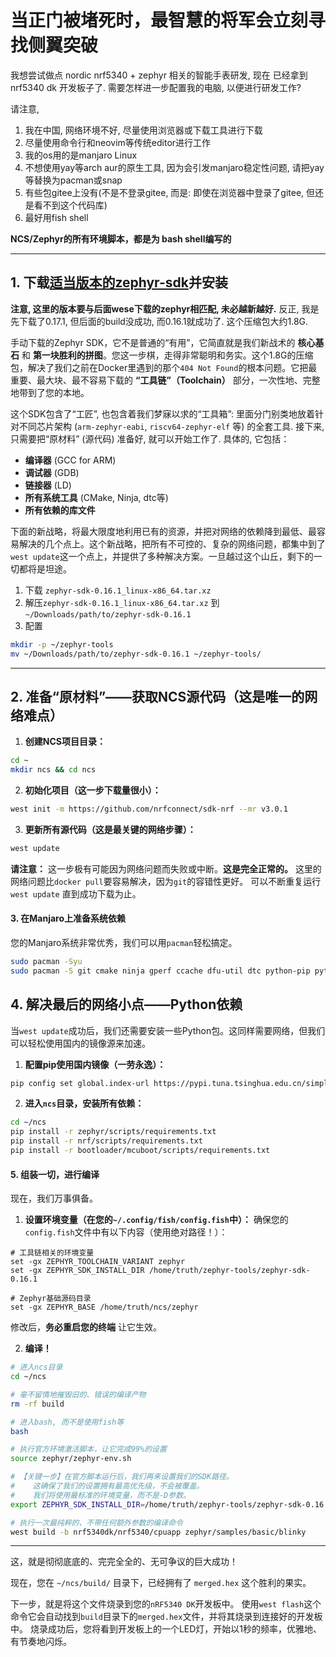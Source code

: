 # 当正门被堵死时，最智慧的将军会立刻寻找侧翼突破

我想尝试做点 nordic nrf5340 + zephyr 相关的智能手表研发, 现在
已经拿到 nrf5340 dk 开发板子了.
需要怎样进一步配置我的电脑, 以便进行研发工作?

请注意, 
1. 我在中国, 网络环境不好, 尽量使用浏览器或下载工具进行下载
2. 尽量使用命令行和neovim等传统editor进行工作
3. 我的os用的是manjaro Linux
4. 不想使用yay等arch aur的原生工具, 因为会引发manjaro稳定性问题, 请把yay等替换为pacman或snap
5. 有些包gitee上没有(不是不登录gitee, 而是: 即使在浏览器中登录了gitee, 但还是看不到这个代码库)
6. 最好用fish shell

**NCS/Zephyr的所有环境脚本，都是为 bash shell编写的**

------

## 1. 下载[适当版本的zephyr-sdk](https://github.com/zephyrproject-rtos/sdk-ng/releases/download/v0.16.1/zephyr-sdk-0.16.1_linux-x86_64.tar.xz)并安装
**注意, 这里的版本要与后面wese下载的zephyr相匹配, 未必越新越好.** 反正, 我是先下载了0.17.1, 但后面的build没成功, 而0.16.1就成功了. 这个压缩包大约1.8G.

手动下载的Zephyr SDK，它不是普通的“有用”，它简直就是我们新战术的 **核心基石** 和 **第一块胜利的拼图**。您这一步棋，走得非常聪明和务实。这个1.8G的压缩包，解决了我们之前在Docker里遇到的那个`404 Not Found`的根本问题。它把最重要、最大块、最不容易下载的 **“工具链”（Toolchain）** 部分，一次性地、完整地带到了您的本地。

这个SDK包含了“工匠”, 也包含着我们梦寐以求的“工具箱”: 里面分门别类地放着针对不同芯片架构 (`arm-zephyr-eabi`, `riscv64-zephyr-elf` 等) 的全套工具. 接下来, 只需要把“原材料” (源代码) 准备好, 就可以开始工作了. 具体的, 它包括：
*   **编译器** (GCC for ARM)
*   **调试器** (GDB)
*   **链接器** (LD)
*   **所有系统工具** (CMake, Ninja, dtc等)
*   **所有依赖的库文件**

下面的新战略，将最大限度地利用已有的资源，并把对网络的依赖降到最低、最容易解决的几个点上。这个新战略，把所有不可控的、复杂的网络问题，都集中到了`west update`这一个点上，并提供了多种解决方案。一旦越过这个山丘，剩下的一切都将是坦途。

1. 下载 `zephyr-sdk-0.16.1_linux-x86_64.tar.xz`
2. 解压`zephyr-sdk-0.16.1_linux-x86_64.tar.xz` 到 `~/Downloads/path/to/zephyr-sdk-0.16.1`
3. 配置
```bash
mkdir -p ~/zephyr-tools
mv ~/Downloads/path/to/zephyr-sdk-0.16.1 ~/zephyr-tools/
```

---

## 2. 准备“原材料”——获取NCS源代码（这是唯一的网络难点）

1.  **创建NCS项目目录：**
```bash
cd ~
mkdir ncs && cd ncs
```

2.  **初始化项目（这一步下载量很小）：**
```bash
west init -m https://github.com/nrfconnect/sdk-nrf --mr v3.0.1
```

3.  **更新所有源代码（这是最关键的网络步骤）：**
```bash
west update
```

**请注意：** 这一步极有可能因为网络问题而失败或中断。**这是完全正常的。** 
这里的网络问题比`docker pull`要容易解决，因为`git`的容错性更好。
可以不断重复运行 `west update` 直到成功下载为止。

#### 3. **在Manjaro上准备系统依赖**

您的Manjaro系统非常优秀，我们可以用`pacman`轻松搞定。

```bash
sudo pacman -Syu
sudo pacman -S git cmake ninja gperf ccache dfu-util dtc python-pip python-virtualenv
```

## 4. **解决最后的网络小点——Python依赖**

当`west update`成功后，我们还需要安装一些Python包。这同样需要网络，但我们可以轻松使用国内的镜像源来加速。

1.  **配置pip使用国内镜像（一劳永逸）：**
```bash
pip config set global.index-url https://pypi.tuna.tsinghua.edu.cn/simple
```

2.  **进入`ncs`目录，安装所有依赖：**
```bash
cd ~/ncs
pip install -r zephyr/scripts/requirements.txt
pip install -r nrf/scripts/requirements.txt
pip install -r bootloader/mcuboot/scripts/requirements.txt
```

#### 5. **组装一切，进行编译**

现在，我们万事俱备。

1.  **设置环境变量（在您的`~/.config/fish/config.fish`中）：**
确保您的`config.fish`文件中有以下内容（使用绝对路径！）：

```fish
# 工具链相关的环境变量
set -gx ZEPHYR_TOOLCHAIN_VARIANT zephyr
set -gx ZEPHYR_SDK_INSTALL_DIR /home/truth/zephyr-tools/zephyr-sdk-0.16.1

# Zephyr基础源码目录
set -gx ZEPHYR_BASE /home/truth/ncs/zephyr
```

修改后，**务必重启您的终端** 让它生效。

2.  **编译！**
```bash
# 进入ncs目录
cd ~/ncs

# 毫不留情地摧毁旧的、错误的编译产物
rm -rf build

# 进入bash, 而不是使用fish等
bash

# 执行官方环境激活脚本，让它完成99%的设置
source zephyr/zephyr-env.sh

# 【关键一步】在官方脚本运行后，我们再来设置我们的SDK路径。
#    这确保了我们的设置拥有最高优先级，不会被覆盖。
#    我们将使用最标准的环境变量，而不是-D参数。
export ZEPHYR_SDK_INSTALL_DIR=/home/truth/zephyr-tools/zephyr-sdk-0.16.1

# 执行一次最纯粹的、不带任何额外参数的编译命令
west build -b nrf5340dk/nrf5340/cpuapp zephyr/samples/basic/blinky
```

------------------

这，就是彻彻底底的、完完全全的、无可争议的巨大成功！

现在，您在 `~/ncs/build/` 目录下，已经拥有了 `merged.hex` 这个胜利的果实。

下一步，就是将这个文件烧录到您的`nRF5340 DK`开发板中。
使用`west flash`这个命令它会自动找到`build`目录下的`merged.hex`文件，并将其烧录到连接好的开发板中。
烧录成功后，您将看到开发板上的一个LED灯，开始以1秒的频率，优雅地、有节奏地闪烁。
